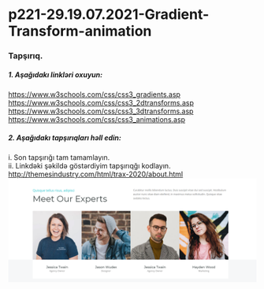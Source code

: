 # p221-29.19.07.2021-Gradient-Transform-animation



### Tapşırıq.


##### 1. Aşağıdakı linkləri oxuyun:
https://www.w3schools.com/css/css3_gradients.asp<br />
https://www.w3schools.com/css/css3_2dtransforms.asp<br />
https://www.w3schools.com/css/css3_3dtransforms.asp<br />
https://www.w3schools.com/css/css3_animations.asp<br />



##### 2. Aşağıdakı tapşırıqları həll edin:
i. Son tapşırığı tam tamamlayın.<br />
ii. Linkdəki şəkildə göstərdiyim tapşırıqğı kodlayın. http://themesindustry.com/html/trax-2020/about.html
![task image](https://github.com/Shohrat-Code/p221-29.19.07.2021-Gradient-Transform-animation/blob/a5d87ac6e03643e8b1c61462bf514c8d2d91c0b7/1.PNG)<br />
